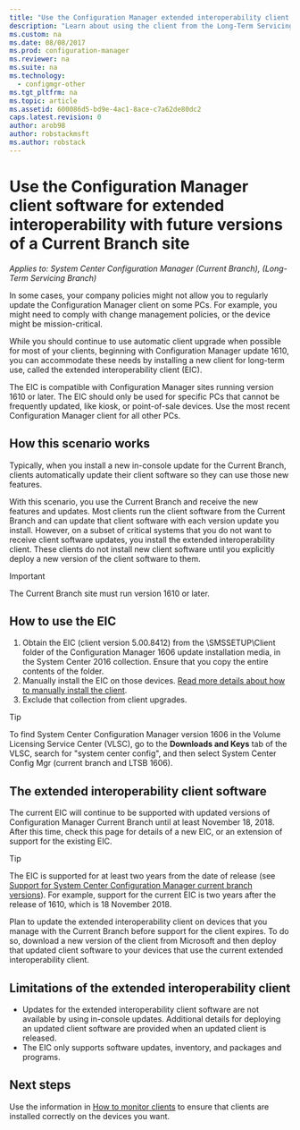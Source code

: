 ```yaml
---
title: "Use the Configuration Manager extended interoperability client with the Current Branch  | Microsoft Docs"
description: "Learn about using the client from the Long-Term Servicing Branch of Configuration Manager with a Current Branch site."
ms.custom: na
ms.date: 08/08/2017
ms.prod: configuration-manager
ms.reviewer: na
ms.suite: na
ms.technology:
  - configmgr-other
ms.tgt_pltfrm: na
ms.topic: article
ms.assetid: 600086d5-bd9e-4ac1-8ace-c7a62de80dc2
caps.latest.revision: 0
author: arob98
author: robstackmsft
ms.author: robstack
---
```


# Use the Configuration Manager client software for extended interoperability with future versions of a Current Branch site

*Applies to: System Center Configuration Manager (Current Branch), (Long-Term Servicing Branch)*  

In some cases, your company policies might not allow you to regularly update the Configuration Manager client on some PCs. For example, you might need to comply with change management policies, or the device might be mission-critical.

While you should continue to use automatic client upgrade when possible for most of your clients, beginning with Configuration Manager update 1610, you can accommodate these needs by installing a new client for long-term use, called the extended interoperability client (EIC).

The EIC is compatible with Configuration Manager sites running version 1610 or later. The EIC should only be used for specific PCs that cannot be frequently updated, like kiosk, or point-of-sale devices. Use the most recent Configuration Manager client for all other PCs.

## How this scenario works

Typically, when you install a new in-console update for the Current Branch, clients automatically update their client software so they can use those new features.

With this scenario, you use the Current Branch and receive the new features and updates. Most clients run the client software from the Current Branch and can update that client software with each version update you install. However, on a subset of critical systems that you do not want to receive client software updates, you install the extended interoperability client. These clients do not install new client software until you explicitly deploy a new version of the client software to them.

>[!IMPORTANT]
>The Current Branch site must run version 1610 or later.

## How to use the EIC

1. Obtain the EIC (client version 5.00.8412) from the \SMSSETUP\Client folder  of the Configuration Manager 1606 update installation media, in the System Center 2016 collection. Ensure that you copy the entire contents of the folder.
2. Manually install the EIC on those devices. [Read more details about how to manually install the client](/sccm/core/clients/deploy/deploy-clients-to-windows-computers#BKMK_Manual).
3. Exclude that collection from client upgrades.

>[!TIP]
>To find System Center Configuration Manager version 1606 in the Volume Licensing Service Center (VLSC), go to the **Downloads and Keys** tab of the VLSC, search for "system center config", and then select System Center Config Mgr (current branch and LTSB 1606).

## The extended interoperability client software

The current EIC will continue to be supported with updated versions of Configuration Manager Current Branch until at least November 18, 2018. After this time, check this page for details of a new EIC, or an extension of support for the existing EIC.

>[!TIP]
>The EIC is supported for at least two years from the date of release (see [Support for System Center Configuration Manager current branch versions](/sccm/core/servers/manage/current-branch-versions-supported)). For example, support for the current EIC is two years after the release of 1610, which is 18 November 2018.

Plan to update the extended interoperability client on devices that you manage with the Current Branch before support for the client expires. To do so, download a new version of the client from Microsoft and then deploy that updated client software to your devices that use the current extended interoperability client.

## Limitations of the extended interoperability client

- Updates for the extended interoperability client software are not available by using in-console updates. Additional details for deploying an updated client software are provided when an updated client is released.
- The EIC only supports software updates, inventory, and packages and programs.

## Next steps

Use the information in [How to monitor clients](/sccm/core/clients/manage/monitor-clients) to ensure that clients are installed correctly on the devices you want.
